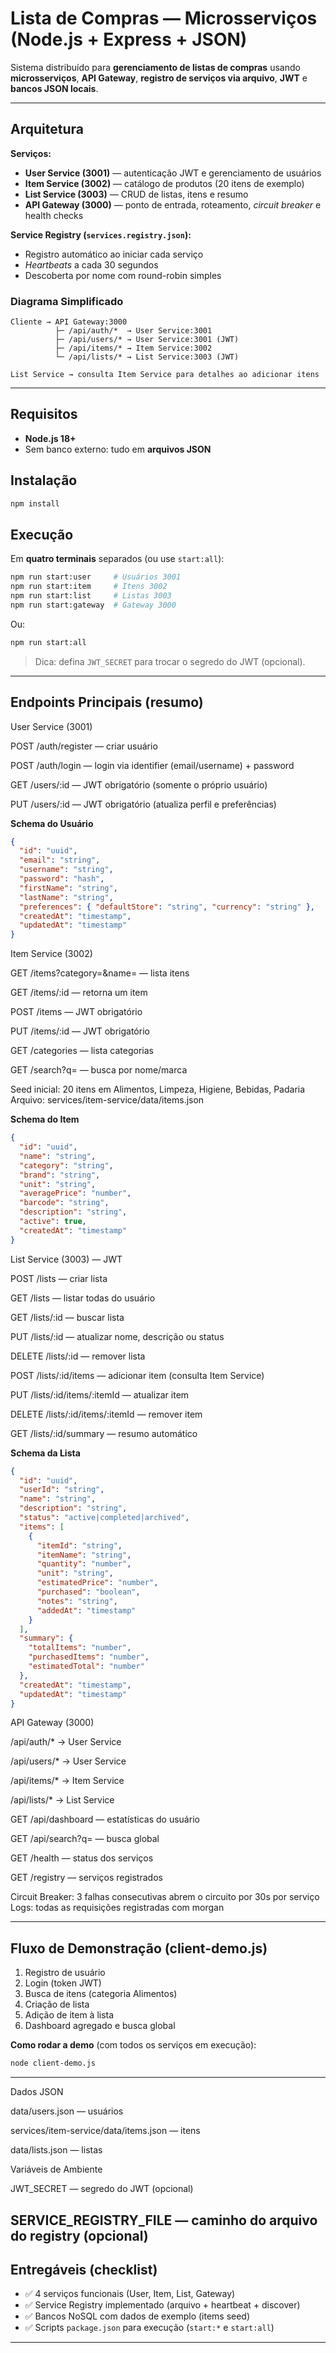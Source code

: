 # Lista de Compras — Microsserviços (Node.js + Express + JSON)

Sistema distribuído para **gerenciamento de listas de compras** usando **microsserviços**, **API Gateway**, **registro de serviços via arquivo**, **JWT** e **bancos JSON locais**.

---

## Arquitetura

**Serviços:**
- **User Service (3001)** — autenticação JWT e gerenciamento de usuários
- **Item Service (3002)** — catálogo de produtos (20 itens de exemplo)
- **List Service (3003)** — CRUD de listas, itens e resumo
- **API Gateway (3000)** — ponto de entrada, roteamento, *circuit breaker* e health checks

**Service Registry (`services.registry.json`):**
- Registro automático ao iniciar cada serviço
- *Heartbeats* a cada 30 segundos
- Descoberta por nome com round-robin simples

### Diagrama Simplificado
```text
Cliente → API Gateway:3000
          ├─ /api/auth/*  → User Service:3001
          ├─ /api/users/* → User Service:3001 (JWT)
          ├─ /api/items/* → Item Service:3002
          └─ /api/lists/* → List Service:3003 (JWT)

List Service → consulta Item Service para detalhes ao adicionar itens

```

---

## Requisitos
- **Node.js 18+**
- Sem banco externo: tudo em **arquivos JSON**

## Instalação
```bash
npm install
```

## Execução
Em **quatro terminais** separados (ou use `start:all`):
```bash
npm run start:user     # Usuários 3001
npm run start:item     # Itens 3002
npm run start:list     # Listas 3003
npm run start:gateway  # Gateway 3000

```
Ou:
```bash
npm run start:all
```

> Dica: defina `JWT_SECRET` para trocar o segredo do JWT (opcional).

---

## Endpoints Principais (resumo)

User Service (3001)

POST /auth/register — criar usuário

POST /auth/login — login via identifier (email/username) + password

GET /users/:id — JWT obrigatório (somente o próprio usuário)

PUT /users/:id — JWT obrigatório (atualiza perfil e preferências)

**Schema do Usuário**
```json
{
  "id": "uuid",
  "email": "string",
  "username": "string",
  "password": "hash",
  "firstName": "string",
  "lastName": "string",
  "preferences": { "defaultStore": "string", "currency": "string" },
  "createdAt": "timestamp",
  "updatedAt": "timestamp"
}

```

Item Service (3002)

GET /items?category=&name= — lista itens

GET /items/:id — retorna um item

POST /items — JWT obrigatório

PUT /items/:id — JWT obrigatório

GET /categories — lista categorias

GET /search?q= — busca por nome/marca

Seed inicial: 20 itens em Alimentos, Limpeza, Higiene, Bebidas, Padaria
Arquivo: services/item-service/data/items.json

**Schema do Item**
```json
{
  "id": "uuid",
  "name": "string",
  "category": "string",
  "brand": "string",
  "unit": "string",
  "averagePrice": "number",
  "barcode": "string",
  "description": "string",
  "active": true,
  "createdAt": "timestamp"
}

```

List Service (3003) — JWT

POST /lists — criar lista

GET /lists — listar todas do usuário

GET /lists/:id — buscar lista

PUT /lists/:id — atualizar nome, descrição ou status

DELETE /lists/:id — remover lista

POST /lists/:id/items — adicionar item (consulta Item Service)

PUT /lists/:id/items/:itemId — atualizar item

DELETE /lists/:id/items/:itemId — remover item

GET /lists/:id/summary — resumo automático

**Schema da Lista**
```json
{
  "id": "uuid",
  "userId": "string",
  "name": "string",
  "description": "string",
  "status": "active|completed|archived",
  "items": [
    {
      "itemId": "string",
      "itemName": "string",
      "quantity": "number",
      "unit": "string",
      "estimatedPrice": "number",
      "purchased": "boolean",
      "notes": "string",
      "addedAt": "timestamp"
    }
  ],
  "summary": {
    "totalItems": "number",
    "purchasedItems": "number",
    "estimatedTotal": "number"
  },
  "createdAt": "timestamp",
  "updatedAt": "timestamp"
}

```

API Gateway (3000)

/api/auth/* → User Service

/api/users/* → User Service

/api/items/* → Item Service

/api/lists/* → List Service

GET /api/dashboard — estatísticas do usuário

GET /api/search?q= — busca global

GET /health — status dos serviços

GET /registry — serviços registrados

Circuit Breaker: 3 falhas consecutivas abrem o circuito por 30s por serviço
Logs: todas as requisições registradas com morgan

---

## Fluxo de Demonstração (client-demo.js)
1. Registro de usuário
2. Login (token JWT)
3. Busca de itens (categoria Alimentos)
4. Criação de lista
5. Adição de item à lista
6. Dashboard agregado e busca global

**Como rodar a demo** (com todos os serviços em execução):
```bash
node client-demo.js
```

---

Dados JSON

data/users.json — usuários

services/item-service/data/items.json — itens

data/lists.json — listas

Variáveis de Ambiente

JWT_SECRET — segredo do JWT (opcional)

SERVICE_REGISTRY_FILE — caminho do arquivo do registry (opcional)
---

## Entregáveis (checklist)
- ✅ 4 serviços funcionais (User, Item, List, Gateway)
- ✅ Service Registry implementado (arquivo + heartbeat + discover)
- ✅ Bancos NoSQL com dados de exemplo (items seed)
- ✅ Scripts `package.json` para execução (`start:*` e `start:all`)

---
